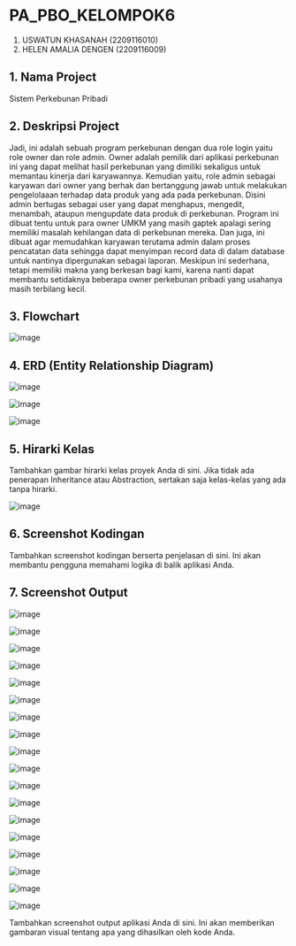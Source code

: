 # PA_PBO_KELOMPOK6
1. USWATUN KHASANAH (2209116010)
2. HELEN AMALIA DENGEN (2209116009)

## 1. Nama Project

Sistem Perkebunan Pribadi

## 2. Deskripsi Project

Jadi, ini adalah sebuah program perkebunan dengan dua role login yaitu role owner dan role admin. Owner adalah pemilik dari aplikasi perkebunan ini yang dapat melihat hasil perkebunan yang dimiliki sekaligus untuk memantau kinerja dari karyawannya. Kemudian yaitu, role admin sebagai karyawan dari owner yang berhak dan bertanggung jawab untuk melakukan pengelolaaan terhadap data produk yang ada pada perkebunan. Disini admin bertugas sebagai user yang dapat menghapus, mengedit, menambah, ataupun mengupdate data produk di perkebunan. Program ini dibuat tentu untuk para owner UMKM yang masih gaptek apalagi sering memiliki masalah kehilangan data di perkebunan mereka. Dan juga, ini dibuat agar memudahkan karyawan terutama admin dalam proses pencatatan data sehingga dapat menyimpan record data di dalam database untuk nantinya dipergunakan sebagai laporan. Meskipun ini sederhana, tetapi memiliki makna yang berkesan bagi kami, karena nanti dapat membantu setidaknya beberapa owner perkebunan pribadi yang usahanya masih terbilang kecil.  

## 3. Flowchart

![image](https://github.com/PA-PBO-KELOMPOK-6-Project-Akhir/PA_PBO_KELOMPOK6/assets/115265157/0918493d-f1ed-4a41-ad0d-1f12328dd9df)


## 4. ERD (Entity Relationship Diagram)

![image](https://github.com/PA-PBO-KELOMPOK-6-Project-Akhir/PA_PBO_KELOMPOK6/assets/115265157/262d3470-9bc0-4aea-8ea8-f3d8ee8afbb3)


![image](https://github.com/PA-PBO-KELOMPOK-6-Project-Akhir/PA_PBO_KELOMPOK6/assets/115265157/377f2322-c7b1-4c99-9207-c5f2c4227d79)


![image](https://github.com/PA-PBO-KELOMPOK-6-Project-Akhir/PA_PBO_KELOMPOK6/assets/115265157/0b9fd84f-b472-4fb4-8eb1-d4d34a23b2d4)




## 5. Hirarki Kelas

Tambahkan gambar hirarki kelas proyek Anda di sini. Jika tidak ada penerapan Inheritance atau Abstraction, sertakan saja kelas-kelas yang ada tanpa hirarki.

![image](https://github.com/PA-PBO-KELOMPOK-6-Project-Akhir/PA_PBO_KELOMPOK6/assets/115265157/558786f1-e603-46bf-8f69-99b84b0569bc)


## 6. Screenshot Kodingan

Tambahkan screenshot kodingan berserta penjelasan di sini. Ini akan membantu pengguna memahami logika di balik aplikasi Anda.

## 7. Screenshot Output

![image](https://github.com/PA-PBO-KELOMPOK-6-Project-Akhir/PA_PBO_KELOMPOK6/assets/115265157/ed755a07-d40c-48c4-903b-4e57a85f2de9)

![image](https://github.com/PA-PBO-KELOMPOK-6-Project-Akhir/PA_PBO_KELOMPOK6/assets/115265157/3d502148-f1d0-4029-aeff-54ccf4acaaaf)

![image](https://github.com/PA-PBO-KELOMPOK-6-Project-Akhir/PA_PBO_KELOMPOK6/assets/115265157/5f5a004a-8e4b-4ce7-8db1-56190c90e3a4)

![image](https://github.com/PA-PBO-KELOMPOK-6-Project-Akhir/PA_PBO_KELOMPOK6/assets/115265157/8adf7a09-de5b-4d94-9f06-86cbc0036458)

![image](https://github.com/PA-PBO-KELOMPOK-6-Project-Akhir/PA_PBO_KELOMPOK6/assets/115265157/4fb3f40e-204d-4d5d-84e8-d719cb9aed58)

![image](https://github.com/PA-PBO-KELOMPOK-6-Project-Akhir/PA_PBO_KELOMPOK6/assets/115265157/3d502148-f1d0-4029-aeff-54ccf4acaaaf)

![image](https://github.com/PA-PBO-KELOMPOK-6-Project-Akhir/PA_PBO_KELOMPOK6/assets/115265157/f915bff1-d324-4e45-b72f-7e5b03fdf121)

![image](https://github.com/PA-PBO-KELOMPOK-6-Project-Akhir/PA_PBO_KELOMPOK6/assets/115265157/68afcb73-df40-4805-8ed5-0a2108e00b74)

![image](https://github.com/PA-PBO-KELOMPOK-6-Project-Akhir/PA_PBO_KELOMPOK6/assets/115265157/490f389a-9450-45a2-a5db-a1b060321cb2)

![image](https://github.com/PA-PBO-KELOMPOK-6-Project-Akhir/PA_PBO_KELOMPOK6/assets/115265157/7d47ac26-2b2d-489d-9f7b-abb1a886c2b4)

![image](https://github.com/PA-PBO-KELOMPOK-6-Project-Akhir/PA_PBO_KELOMPOK6/assets/115265157/7c80e9d9-ffb0-4129-957c-5238ea131a8a)

![image](https://github.com/PA-PBO-KELOMPOK-6-Project-Akhir/PA_PBO_KELOMPOK6/assets/115265157/68218d1c-841c-43be-a01d-5cff66abfd91)

![image](https://github.com/PA-PBO-KELOMPOK-6-Project-Akhir/PA_PBO_KELOMPOK6/assets/115265157/24e34f53-be5f-4417-9795-d8d2a1fbecb8)

![image](https://github.com/PA-PBO-KELOMPOK-6-Project-Akhir/PA_PBO_KELOMPOK6/assets/115265157/b9baffe1-8050-4f29-92ba-26012467fa07)

![image](https://github.com/PA-PBO-KELOMPOK-6-Project-Akhir/PA_PBO_KELOMPOK6/assets/115265157/1f09b233-cdeb-43f8-8803-bb4a1edd7cc2)

![image](https://github.com/PA-PBO-KELOMPOK-6-Project-Akhir/PA_PBO_KELOMPOK6/assets/115265157/efb5d98d-8954-4751-a6d7-5a203362a74a)

![image](https://github.com/PA-PBO-KELOMPOK-6-Project-Akhir/PA_PBO_KELOMPOK6/assets/115265157/1ce282b8-5001-49c0-82ad-634663c195c8)

![image](https://github.com/PA-PBO-KELOMPOK-6-Project-Akhir/PA_PBO_KELOMPOK6/assets/115265157/53002b7c-1bd0-465a-b548-f42acb1e8b49)























Tambahkan screenshot output aplikasi Anda di sini. Ini akan memberikan gambaran visual tentang apa yang dihasilkan oleh kode Anda.

